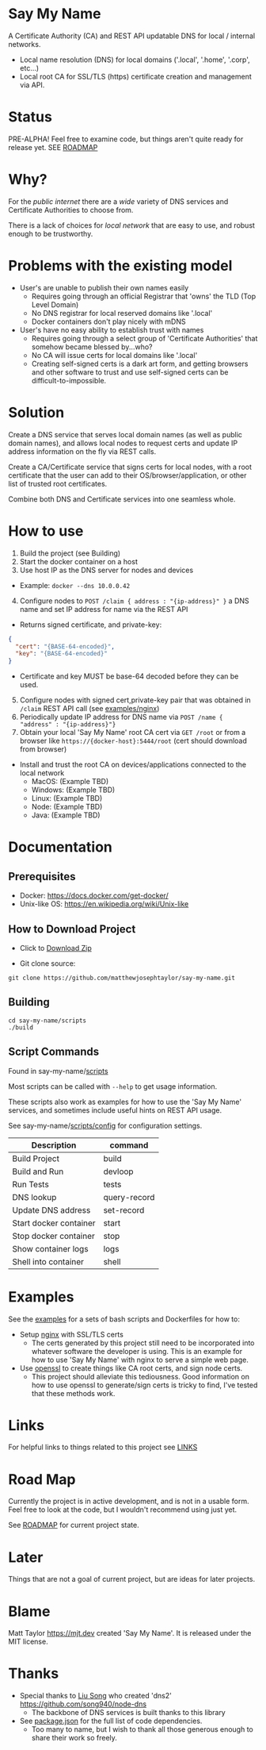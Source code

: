 # Say My Name

A Certificate Authority (CA) and REST API updatable DNS for local / internal networks.

- Local name resolution (DNS) for local domains ('.local', '.home', '.corp', etc...)
- Local root CA for SSL/TLS (https) certificate creation and management via API.

# Status
PRE-ALPHA! Feel free to examine code, but things aren't quite ready for release yet. SEE [ROADMAP](./ROADMAP.md)

# Why?

For the _public internet_ there are a _wide_ variety of DNS services and Certificate
Authorities to choose from.

There is a lack of choices for _local network_ that are easy to use, and robust enough to be trustworthy.

# Problems with the existing model

- User's are unable to publish their own names easily
  - Requires going through an official Registrar that 'owns' the TLD (Top Level Domain)
  - No DNS registrar for local reserved domains like '.local'
  - Docker containers don't play nicely with mDNS
- User's have no easy ability to establish trust with names
  - Requires going through a select group of 'Certificate Authorities' that somehow became blessed by...who?
  - No CA will issue certs for local domains like '.local'
  - Creating self-signed certs is a dark art form, and getting browsers and other software to trust and use self-signed certs can be difficult-to-impossible.

# Solution

Create a DNS service that serves local domain names (as well as public domain names), and allows local nodes to request certs and update IP address information on the fly via REST calls.

Create a CA/Certificate service that signs certs for local nodes, with a root certificate that the user can add to their OS/browser/application, or other list of trusted root certificates.

Combine both DNS and Certificate services into one seamless whole.

# How to use

1. Build the project (see Building)
2. Start the docker container on a host
3. Use host IP as the DNS server for nodes and devices

- Example: `docker --dns 10.0.0.42`

4. Configure nodes to `POST /claim { address : "{ip-address}" }` a DNS name and set IP address for name via the REST API

- Returns signed certificate, and private-key:

```json
{
  "cert": "{BASE-64-encoded}",
  "key": "{BASE-64-encoded}"
}
```

- Certificate and key MUST be base-64 decoded before they can be used.

5. Configure nodes with signed cert,private-key pair that was obtained in `/claim` REST API call (see [examples/nginx](./examples/nginx))
6. Periodically update IP address for DNS name via `POST /name { "address" : "{ip-address}"}`
7. Obtain your local 'Say My Name' root CA cert via `GET /root` or from a browser like `https://{docker-host}:5444/root` (cert should download from browser)

- Install and trust the root CA on devices/applications connected to the local network
  - MacOS: (Example TBD)
  - Windows: (Example TBD)
  - Linux: (Example TBD)
  - Node: (Example TBD)
  - Java: (Example TBD)

# Documentation

## Prerequisites

- Docker: https://docs.docker.com/get-docker/
- Unix-like OS: https://en.wikipedia.org/wiki/Unix-like

## How to Download Project

- Click to [Download Zip](https://github.com/matthewjosephtaylor/say-my-name/archive/master.zip)

- Git clone source:

```shell
git clone https://github.com/matthewjosephtaylor/say-my-name.git
```

## Building

```shell
cd say-my-name/scripts
./build
```

## Script Commands

Found in say-my-name/[scripts](./scripts)

Most scripts can be called with `--help` to get usage information.

These scripts also work as examples for how to use the 'Say My Name' services, and sometimes include useful hints on REST API usage.

See say-my-name/[scripts/config](./scripts/config) for configuration settings.

| Description            | command      |
| ---------------------- | ------------ |
| Build Project          | build        |
| Build and Run          | devloop      |
| Run Tests              | tests        |
| DNS lookup             | query-record |
| Update DNS address     | set-record   |
| Start docker container | start        |
| Stop docker container  | stop         |
| Show container logs    | logs         |
| Shell into container   | shell        |

# Examples

See the [examples](./examples) for a sets of bash scripts and Dockerfiles for how to:

- Setup [nginx](./examples/nginx) with SSL/TLS certs
  - The certs generated by this project still need to be incorporated into whatever software the developer is using. This is an example for how to use 'Say My Name' with nginx to serve a simple web page.
- Use [openssl](./examples/openssl) to create things like CA root certs, and sign node certs.
  - This project should alleviate this tediousness. Good information on how to use openssl to generate/sign certs is tricky to find, I've tested that these methods work.

# Links

For helpful links to things related to this project see [LINKS](./LINKS.md)

# Road Map

Currently the project is in active development, and is not in a usable form. Feel free to look at the code, but I wouldn't recommend using just yet.

See [ROADMAP](./ROADMAP.md) for current project state.

# Later

Things that are not a goal of current project, but are ideas for later projects.

# Blame

Matt Taylor https://mjt.dev created 'Say My Name'. It is released under the MIT license.

# Thanks

- Special thanks to [Liu Song](https://lsong.org/) who created 'dns2' https://github.com/song940/node-dns
  - The backbone of DNS services is built thanks to this library
- See [package.json](./package.json) for the full list of code dependencies.
  - Too many to name, but I wish to thank all those generous enough to share their work so freely.
